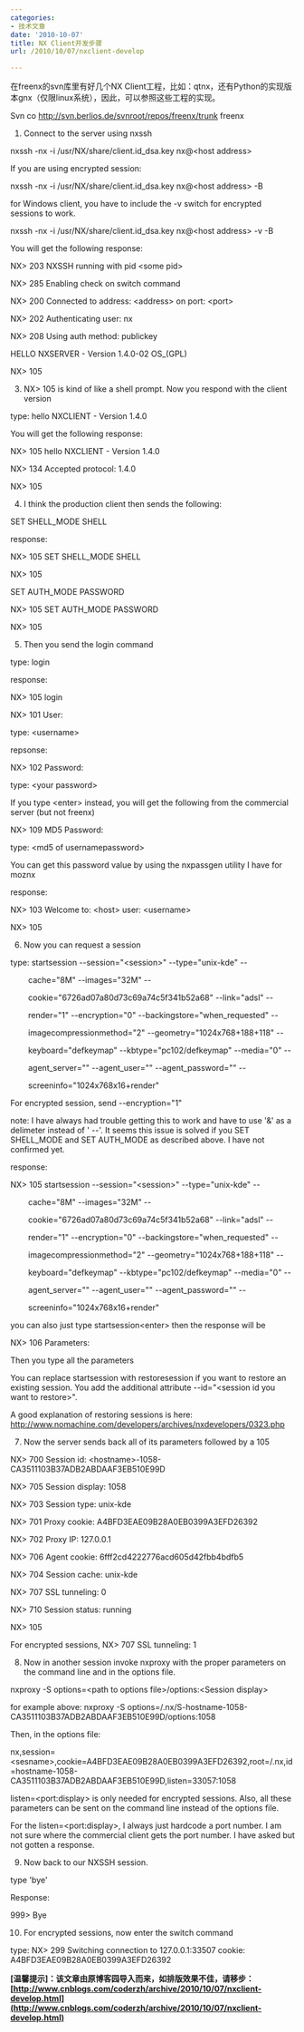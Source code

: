 ```yaml
---
categories:
- 技术文章
date: '2010-10-07'
title: NX Client开发步骤
url: /2010/10/07/nxclient-develop

---
```



在freenx的svn库里有好几个NX Client工程，比如：qtnx，还有Python的实现版本gnx（仅限linux系统），因此，可以参照这些工程的实现。

Svn co http://svn.berlios.de/svnroot/repos/freenx/trunk freenx

1. Connect to the server using nxssh

nxssh -nx -i /usr/NX/share/client.id_dsa.key nx@&lt;host address&gt;

If you are using encrypted session:

nxssh -nx -i /usr/NX/share/client.id_dsa.key nx@&lt;host address&gt; -B

for Windows client, you have to include the -v switch for encrypted sessions to work.

nxssh -nx -i /usr/NX/share/client.id_dsa.key nx@&lt;host address&gt; -v -B

You will get the following response:

NX&gt; 203 NXSSH running with pid &lt;some pid&gt;

NX&gt; 285 Enabling check on switch command

NX&gt; 200 Connected to address: &lt;address&gt; on port: &lt;port&gt;

NX&gt; 202 Authenticating user: nx

NX&gt; 208 Using auth method: publickey

HELLO NXSERVER - Version 1.4.0-02 OS_(GPL)

NX&gt; 105

3. NX&gt; 105 is kind of like a shell prompt. Now you respond with the client version

type: hello NXCLIENT - Version 1.4.0

You will get the following response:

NX&gt; 105 hello NXCLIENT - Version 1.4.0

NX&gt; 134 Accepted protocol: 1.4.0

NX&gt; 105

4. I think the production client then sends the following:

SET SHELL_MODE SHELL

response:

NX&gt; 105 SET SHELL_MODE SHELL

NX&gt; 105

SET AUTH_MODE PASSWORD

NX&gt; 105 SET AUTH_MODE PASSWORD

NX&gt; 105

5. Then you send the login command

type: login

response:

NX&gt; 105 login

NX&gt; 101 User:

type: &lt;username&gt;

repsonse:

NX&gt; 102 Password:

type: &lt;your password&gt;

If you type &lt;enter&gt; instead, you will get the following from the commercial server (but not freenx)

NX&gt; 109 MD5 Password:

type: &lt;md5 of usernamepassword&gt;

You can get this password value by using the nxpassgen utility I have for moznx

response:

NX&gt; 103 Welcome to: &lt;host&gt; user: &lt;username&gt;

NX&gt; 105

6. Now you can request a session

type: startsession --session="&lt;session&gt;" --type="unix-kde" --

&nbsp;&nbsp;&nbsp;&nbsp;&nbsp;&nbsp;&nbsp; cache="8M" --images="32M" --

&nbsp;&nbsp;&nbsp;&nbsp;&nbsp;&nbsp;&nbsp; cookie="6726ad07a80d73c69a74c5f341b52a68" --link="adsl" --

&nbsp;&nbsp;&nbsp;&nbsp;&nbsp;&nbsp;&nbsp; render="1" --encryption="0" --backingstore="when_requested" --

&nbsp;&nbsp;&nbsp;&nbsp;&nbsp;&nbsp;&nbsp; imagecompressionmethod="2" --geometry="1024x768+188+118" --

&nbsp;&nbsp;&nbsp;&nbsp;&nbsp;&nbsp;&nbsp; keyboard="defkeymap" --kbtype="pc102/defkeymap" --media="0" --

&nbsp;&nbsp;&nbsp;&nbsp;&nbsp;&nbsp;&nbsp; agent_server="" --agent_user="" --agent_password="" --

&nbsp;&nbsp;&nbsp;&nbsp;&nbsp;&nbsp;&nbsp; screeninfo="1024x768x16+render"

For encrypted session, send --encryption="1"

note: I have always had trouble getting this to work and have to use '&amp;' as a delimeter instead of ' --'. It seems this issue is solved if you SET SHELL_MODE and SET AUTH_MODE as described above. I have not confirmed yet.

response:

NX&gt; 105 startsession --session="&lt;session&gt;" --type="unix-kde" --

&nbsp;&nbsp;&nbsp;&nbsp;&nbsp;&nbsp;&nbsp; cache="8M" --images="32M" --

&nbsp;&nbsp;&nbsp;&nbsp;&nbsp;&nbsp;&nbsp; cookie="6726ad07a80d73c69a74c5f341b52a68" --link="adsl" --

&nbsp;&nbsp;&nbsp;&nbsp;&nbsp;&nbsp;&nbsp; render="1" --encryption="0" --backingstore="when_requested" --

&nbsp;&nbsp;&nbsp;&nbsp;&nbsp;&nbsp;&nbsp; imagecompressionmethod="2" --geometry="1024x768+188+118" --

&nbsp;&nbsp;&nbsp;&nbsp;&nbsp;&nbsp;&nbsp; keyboard="defkeymap" --kbtype="pc102/defkeymap" --media="0" --

&nbsp;&nbsp;&nbsp;&nbsp;&nbsp;&nbsp;&nbsp; agent_server="" --agent_user="" --agent_password="" --

&nbsp;&nbsp;&nbsp;&nbsp;&nbsp;&nbsp;&nbsp; screeninfo="1024x768x16+render"

you can also just type startsession&lt;enter&gt; then the response will be

NX&gt; 106 Parameters:

Then you type all the parameters

You can replace startsession with restoresession if you want to restore an existing session. You add the additional attribute --id="&lt;session id you want to restore&gt;".

A good explanation of restoring sessions is here: http://www.nomachine.com/developers/archives/nxdevelopers/0323.php

7. Now the server sends back all of its parameters followed by a 105

NX&gt; 700 Session id: &lt;hostname&gt;-1058-CA3511103B37ADB2ABDAAF3EB510E99D

NX&gt; 705 Session display: 1058

NX&gt; 703 Session type: unix-kde

NX&gt; 701 Proxy cookie: A4BFD3EAE09B28A0EB0399A3EFD26392

NX&gt; 702 Proxy IP: 127.0.0.1

NX&gt; 706 Agent cookie: 6fff2cd4222776acd605d42fbb4bdfb5

NX&gt; 704 Session cache: unix-kde

NX&gt; 707 SSL tunneling: 0

NX&gt; 710 Session status: running

NX&gt; 105

For encrypted sessions, NX&gt; 707 SSL tunneling: 1

8. Now in another session invoke nxproxy with the proper parameters on the command line and in the options file.

nxproxy -S options=&lt;path to options file&gt;/options:&lt;Session display&gt;

for example above: nxproxy -S options=/.nx/S-hostname-1058-CA3511103B37ADB2ABDAAF3EB510E99D/options:1058

Then, in the options file:

nx,session=&lt;sesname&gt;,cookie=A4BFD3EAE09B28A0EB0399A3EFD26392,root=/.nx,id=hostname-1058-CA3511103B37ADB2ABDAAF3EB510E99D,listen=33057:1058

listen=&lt;port:display&gt; is only needed for encrypted sessions. Also, all these parameters can be sent on the command line instead of the options file.

For the listen=&lt;port:display&gt;, I always just hardcode a port number. I am not sure where the commercial client gets the port number. I have asked but not gotten a response.

9. Now back to our NXSSH session.

type 'bye'

Response:

999&gt; Bye

10. For encrypted sessions, now enter the switch command

type: NX&gt; 299 Switching connection to 127.0.0.1:33507 cookie: A4BFD3EAE09B28A0EB0399A3EFD26392

**[温馨提示]：该文章由原博客园导入而来，如排版效果不佳，请移步：[http://www.cnblogs.com/coderzh/archive/2010/10/07/nxclient-develop.html](http://www.cnblogs.com/coderzh/archive/2010/10/07/nxclient-develop.html)**